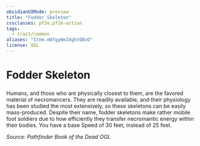 ```yaml
---
obsidianUIMode: preview
title: "Fodder Skeleton"
cssclasses: pf2e,pf2e-action
tags:
  - trait/common
aliases: "Item.mQfgyNeZ4gktQBvD"
license: OGL
---
```

# Fodder Skeleton

### 






Humans, and those who are physically closest to them, are the favored material of necromancers. They are readily available, and their physiology has been studied the most extensively, so these skeletons can be easily mass-produced. Despite their name, fodder skeletons make rather mobile foot soldiers due to how efficiently they transfer necromantic energy within their bodies. You have a base Speed of 30 feet, instead of 25 feet.

*Source: Pathfinder Book of the Dead*
*OGL*
